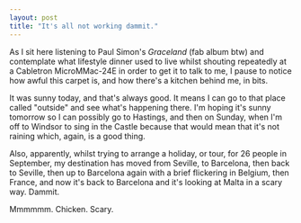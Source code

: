 ```yaml
---
layout: post
title: "It's all not working dammit."
---
```

As I sit here listening to Paul Simon's _Graceland_ (fab album btw) and
contemplate what lifestyle dinner used to live whilst shouting repeatedly at a
Cabletron MicroMMac-24E in order to get it to talk to me, I pause to notice
how awful this carpet is, and how there's a kitchen behind me, in bits.

It was sunny today, and that's always good. It means I can go to that place
called "outside" and see what's happening there. I'm hoping it's sunny
tomorrow so I can possibly go to Hastings, and then on Sunday, when I'm off to
Windsor to sing in the Castle because that would mean that it's not raining
which, again, is a good thing.

Also, apparently, whilst trying to arrange a holiday, or tour, for 26 people
in September, my destination has moved from Seville, to Barcelona, then back
to Seville, then up to Barcelona again with a brief flickering in Belgium,
then France, and now it's back to Barcelona and it's looking at Malta in a
scary way. Dammit.

Mmmmmm. Chicken. Scary.

